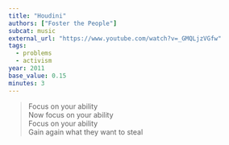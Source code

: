 ```yaml
---
title: "Houdini"
authors: ["Foster the People"]
subcat: music
external_url: "https://www.youtube.com/watch?v=_GMQLjzVGfw"
tags:
  - problems
  - activism
year: 2011
base_value: 0.15
minutes: 3
---
```


> Focus on your ability  
Now focus on your ability  
Focus on your ability  
Gain again what they want to steal
